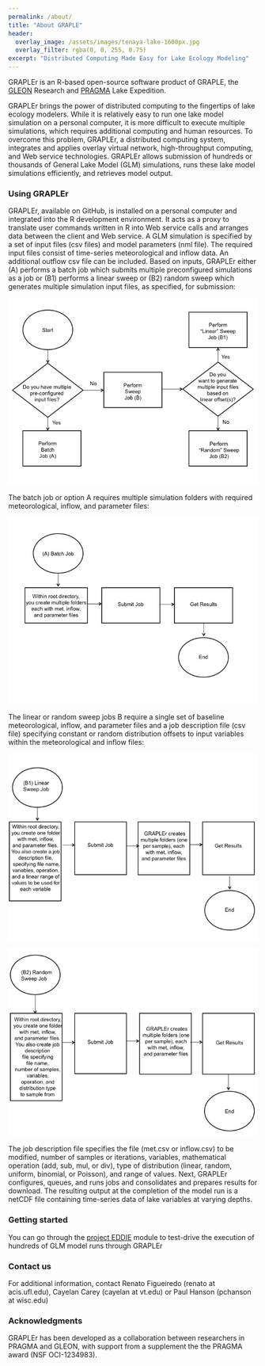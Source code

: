 ```yaml
---
permalink: /about/
title: "About GRAPLE"
header:
  overlay_image: /assets/images/tenaya-lake-1600px.jpg
  overlay_filter: rgba(0, 0, 255, 0.75)
excerpt: "Distributed Computing Made Easy for Lake Ecology Modeling"
---
```

GRAPLEr is an R-based open-source software product of GRAPLE, the [GLEON] Research and [PRAGMA] Lake Expedition.

GRAPLEr brings the power of distributed computing to the fingertips of lake ecology modelers. While it is relatively easy to run one lake model simulation on a personal computer, it is more difficult to execute multiple simulations, which requires additional computing and human resources. To overcome this problem, GRAPLEr, a distributed computing system, integrates and applies overlay virtual network, high-throughput computing, and Web service technologies. GRAPLEr allows submission of hundreds or thousands of General Lake Model (GLM) simulations, runs these lake model simulations efficiently, and retrieves model output.

### Using GRAPLEr

GRAPLEr, available on GitHub, is installed on a personal computer and integrated into the R development environment. It acts as a proxy to translate user commands written in R into Web service calls and arranges data between the client and Web service. A GLM simulation is specified by a set of input files (csv files) and model parameters (nml file). The required input files consist of time-series meteorological and inflow data. An additional outflow csv file can be included. Based on inputs, GRAPLEr either (A) performs a batch job which submits multiple preconfigured simulations as a job or (B1) performs a linear sweep or (B2) random sweep which generates multiple simulation input files, as specified, for submission:

![Slide1](../assets/images/Slide1.jpg)

The batch job or option A requires multiple simulation folders with required meteorological, inflow, and parameter files:

![Slide2](../assets/images/Slide2.jpg)

The linear or random sweep jobs B require a single set of baseline meteorological, inflow, and parameter files and a job description file (csv file) specifying constant or random distribution offsets to input variables within the meteorological and inflow files:

![Slide3](../assets/images/Slide3.jpg)

![Slide4](../assets/images/Slide4.jpg)

The job description file specifies the file (met.csv or inflow.csv) to be modified, number of samples or iterations, variables, mathematical operation (add, sub, mul, or div), type of distribution (linear, random, uniform, binomial, or Poisson), and range of values. Next, GRAPLEr configures, queues, and runs jobs and consolidates and prepares results for download. The resulting output at the completion of the model run is a netCDF file containing time-series data of lake variables at varying depths.

### Getting started

You can go through the [project EDDIE] module to test-drive the execution of hundreds of GLM model runs through GRAPLEr

### Contact us

For additional information, contact Renato Figueiredo (renato at acis.ufl.edu), Cayelan Carey (cayelan at vt.edu) or Paul Hanson (pchanson at wisc.edu)

### Acknowledgments

GRAPLEr has been developed as a collaboration between researchers in PRAGMA and GLEON, with support from a supplement the the PRAGMA award (NSF OCI-1234983).

  [project EDDIE]: http://cemast.illinoisstate.edu/data-for-students/modules/lake-modeling.shtml
  [GLEON]: http://www.gleon.org/
  [PRAGMA]: http://www.pragma-grid.net/

